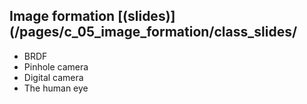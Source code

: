 ## **Image formation** [(slides)](/pages/c_05_image_formation/class_slides/

- BRDF
- Pinhole camera
- Digital camera
- The human eye

